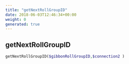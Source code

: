 ```yaml
---
title: "getNextRollGroupID"
date: 2018-06-03T12:46:34+00:00
weight: 0
generated: true
---
```


## getNextRollGroupID



```php
getNextRollGroupID($gibbonRollGroupID,$connection2 )
```






